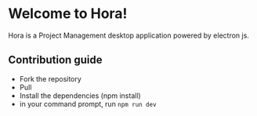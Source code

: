 # Welcome to Hora!

Hora is a Project Management desktop application powered by electron js.

## Contribution guide
- Fork the repository
- Pull
- Install the dependencies (npm install)
- in your command prompt, run ```npm run dev```
